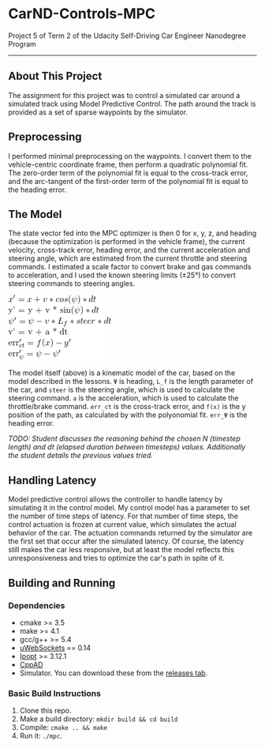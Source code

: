 CarND-Controls-MPC
==================

Project 5 of Term 2 of the Udacity Self-Driving Car Engineer Nanodegree Program

---

About This Project
------------------

The assignment for this project was to control a simulated car around a simulated track using
Model Predictive Control. The path around the track is provided as a set of sparse waypoints by
the simulator.

Preprocessing
-------------

I performed minimal preprocessing on the waypoints. I convert them to the vehicle-centric coordinate
frame, then perform a quadratic polynomial fit. The zero-order term of the polynomial fit is equal
to the cross-track error, and the arc-tangent of the first-order term of the polynomial fit is
equal to the heading error.

The Model
---------

The state vector fed into the MPC optimizer is then 0 for x, y, z, and heading (because the
optimization is performed in the vehicle frame), the current velocity, cross-track error, heading
error, and the current acceleration and steering angle, which are estimated from the current
throttle and steering commands. I estimated a scale factor to convert brake and gas commands to
acceleration, and I used the known steering limits (±25°) to convert steering commands to steering
angles.

![kinematic equations](kinematics.png "Kinematic Equations")

The model itself (above) is a kinematic model of the car, based on the model described in the
lessons. `Ψ` is heading, `L_f` is the length parameter of the car, and `steer` is the steering
angle, which is used to calculate the steering command. `a` is the acceleration, which is used to
calculate the throttle/brake command. `err_ct` is the cross-track error, and `f(x)` is the y
position of the path, as calculated by with the polyonomial fit. `err_Ψ` is the heading error.

*TODO: Student discusses the reasoning behind the chosen N (timestep length) and dt (elapsed duration between timesteps) values. Additionally the student details the previous values tried.*

Handling Latency
----------------

Model predictive control allows the controller to handle latency by simulating it in the control
model. My control model has a parameter to set the number of time steps of latency. For that
number of time steps, the control actuation is frozen at current value, which simulates the
actual behavior of the car. The actuation commands returned by the simulator are the first set that
occur after the simulated latency. Of course, the latency still makes the car less responsive,
but at least the model reflects this unresponsiveness and tries to optimize the car's path in
spite of it.

Building and Running
--------------------

### Dependencies

* cmake >= 3.5
* make >= 4.1
* gcc/g++ >= 5.4
* [uWebSockets](https://github.com/uWebSockets/uWebSockets) == 0.14
* [Ipopt](https://projects.coin-or.org/Ipopt) >= 3.12.1
* [CppAD](https://www.coin-or.org/CppAD/)
* Simulator. You can download these from the [releases tab](https://github.com/udacity/CarND-MPC-Project/releases).

### Basic Build Instructions

1. Clone this repo.
2. Make a build directory: `mkdir build && cd build`
3. Compile: `cmake .. && make`
4. Run it: `./mpc`.

